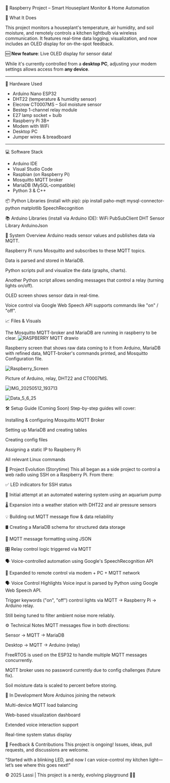 🌿 Raspberry Project – Smart Houseplant Monitor & Home Automation

🧠 What It Does

This project monitors a houseplant's temperature, air humidity, and soil moisture, and remotely controls a kitchen lightbulb via wireless communication. It features real-time data logging, visualization, and now includes an OLED display for on-the-spot feedback.

🆕 **New feature**: Live OLED display for sensor data!

While it's currently controlled from a **desktop PC**, adjusting your modem settings allows access from **any device**.

---

🔩 Hardware Used

- Arduino Nano ESP32  
- DHT22 (temperature & humidity sensor)  
- Elecrow CT0007MS – Soil moisture sensor  
- Bestep 1-channel relay module  
- E27 lamp socket + bulb  
- Raspberry Pi 3B+  
- Modem with WiFi  
- Desktop PC  
- Jumper wires & breadboard  

---

💻 Software Stack

- Arduino IDE  
- Visual Studio Code  
- Raspbian (on Raspberry Pi)  
- Mosquitto MQTT broker  
- MariaDB (MySQL-compatible)  
- Python 3 & C++  

📦 Python Libraries (install with pip):
pip install paho-mqtt mysql-connector-python matplotlib SpeechRecognition

📚 Arduino Libraries (install via Arduino IDE):
WiFi
PubSubClient
DHT Sensor Library
ArduinoJson

🔌 System Overview
Arduino reads sensor values and publishes data via MQTT.

Raspberry Pi runs Mosquitto and subscribes to these MQTT topics.

Data is parsed and stored in MariaDB.

Python scripts pull and visualize the data (graphs, charts).

Another Python script allows sending messages that control a relay (turning lights on/off).

OLED screen shows sensor data in real-time.

Voice control via Google Web Speech API supports commands like "on" / "off".

📈 Files & Visuals

The Mosquitto MQTT-broker and MariaDB are running in raspberry to be clear.
![RASPBERRY MQTT drawio](https://github.com/user-attachments/assets/423cc79c-720c-4da1-924b-9512d51378bf)

Raspberry screen that shows raw data coming to it from Arduino, MariaDB with refined data, MQTT-broker's commands printed, and Mosquitto Configuration file.

 ![Raspberry_Screen](https://github.com/user-attachments/assets/bad0d5c6-cccf-49a7-b7a5-13e160dc3fb4)
 

Picture of Arduino, relay, DHT22 and CT0007MS.

 ![IMG_20250512_193713](https://github.com/user-attachments/assets/594e2884-1b37-4512-9ff4-e0b6e209720b)

 ![Data_5_6_25](https://github.com/user-attachments/assets/ceab0de0-2657-4816-abce-be7aa1dbde2e)

🛠️ Setup Guide (Coming Soon)
Step-by-step guides will cover:

Installing & configuring Mosquitto MQTT Broker

Setting up MariaDB and creating tables

Creating config files

Assigning a static IP to Raspberry Pi

All relevant Linux commands

🔭 Project Evolution (Storytime)
This all began as a side project to control a web radio using SSH on a Raspberry Pi. From there:

✅ LED indicators for SSH status

🌿 Initial attempt at an automated watering system using an aquarium pump

🌡️ Expansion into a weather station with DHT22 and air pressure sensors

💡 Building out MQTT message flow & data reliability

🛢️ Creating a MariaDB schema for structured data storage

🔄 MQTT message formatting using JSON

🎛️ Relay control logic triggered via MQTT

🗣️ Voice-controlled automation using Google's SpeechRecognition API

📶 Expanded to remote control via modem + PC + MQTT network

🗣️ Voice Control Highlights
Voice input is parsed by Python using Google Web Speech API.

Trigger keywords ("on", "off") control lights via MQTT → Raspberry Pi → Arduino relay.

Still being tuned to filter ambient noise more reliably.

⚙️ Technical Notes
MQTT messages flow in both directions:

Sensor → MQTT → MariaDB

Desktop → MQTT → Arduino (relay)

FreeRTOS is used on the ESP32 to handle multiple MQTT messages concurrently.

MQTT broker uses no password currently due to config challenges (future fix).

Soil moisture data is scaled to percent before storing.

🚧 In Development
More Arduinos joining the network

Multi-device MQTT load balancing

Web-based visualization dashboard

Extended voice interaction support

Real-time system status display

💬 Feedback & Contributions
This project is ongoing! Issues, ideas, pull requests, and discussions are welcome.

“Started with a blinking LED, and now I can voice-control my kitchen light—let’s see where this goes next!”

© 2025 Lassi | This project is a nerdy, evolving playground 🔧🌱
